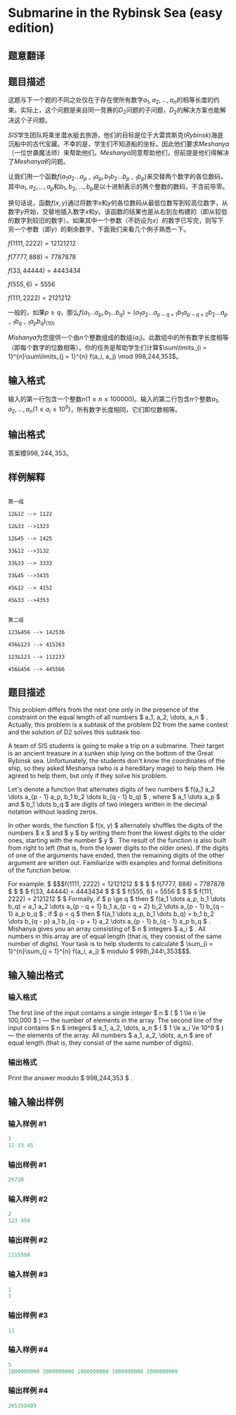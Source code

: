 # Submarine in the Rybinsk Sea (easy edition)

## 题意翻译

## 题目描述

这题与下一个题的不同之处仅在于存在使所有数字$a_1,a_2,\dots,a_n$的相等长度的约束。实际上，这个问题是来自同一竞赛的$D_2$问题的子问题，$D_2$的解决方案也能解决这个子问题。

$SIS$学生团队将乘坐潜水艇去旅游，他们的目标是位于大雷宾斯克$(Rybinsk)$海底沉船中的古代宝藏。不幸的是，学生们不知道船的坐标，因此他们要求$Meshanya$（一位世袭魔法师）来帮助他们。$Meshanya$同意帮助他们，但前提是他们得解决了$Meshanya$的问题。

让我们用一个函数$f(a_1a_2\dots a_{p-1}a_p,b_1b_2\dots b_{p-1}b_p)$来交替两个数字的各位数码，其中$a_1,a_2,\dots,a_p$和$b_1,b_2,\dots,b_p$是以十进制表示的两个整数的数码，不含前导零。

换句话说，函数$f(x,y)$通过将数字$x$和$y$的各位数码从最低位数写到较高位数字，从数字$y$开始，交替地插入数字$x$和$y$。该函数的结果也是从右到左构建的（即从较低的数字到较旧的数字）。如果其中一个参数（不妨设为$x$）的数字已写完，则写下另一个参数（即$y$）的剩余数字，下面我们来看几个例子熟悉一下。

$f(1111, 2222) = 12121212$

$f(7777, 888) = 7787878$

$f(33, 44444) = 4443434$

$f(555, 6) = 5556$

$f(111, 2222) = 2121212$

一般的，如果$p \ge q$，那么$f(a_1 \dots a_p, b_1 \dots b_q) = (a_1 a_2 \dots a_{p - q + 1} b_1 a_{p - q + 2} b_2 \dots a_{p - 1} b_{q - 1} a_p b_q)_{(10)}$

$Mishanya$为您提供一个由$n$个整数组成的数组$\left\{a_i\right\}$。此数组中的所有数字长度相等（即每个数字的位数相等）。你的任务是帮助学生们计算$\sum\limits_{i = 1}^{n}\sum\limits_{j = 1}^{n} f(a_i, a_j) \mod 998,244,353$。

## 输入格式

输入的第一行包含一个整数$n(1 \le n \le 100000)$。输入的第二行包含$n$个整数$a_1,a_2,\dots,a_n(1\le a_i\le10^9)$，所有数字长度相同，它们即位数相等。

## 输出格式

答案模$998,244,353$。

## 样例解释

```

第一组

12&12 --> 1122

12&33 -->1323

12&45 --> 1425

33&12 -->3132

33&33 --> 3333

33&45 -->3435

45&12 --> 4152

45&33 -->4353

```

```

第二组

123&456 --> 142536

456&123 --> 415263

123&123 --> 112233

456&456 --> 445566

```

## 题目描述

This problem differs from the next one only in the presence of the constraint on the equal length of all numbers $ a_1, a_2, \dots, a_n $ . Actually, this problem is a subtask of the problem D2 from the same contest and the solution of D2 solves this subtask too.

A team of SIS students is going to make a trip on a submarine. Their target is an ancient treasure in a sunken ship lying on the bottom of the Great Rybinsk sea. Unfortunately, the students don't know the coordinates of the ship, so they asked Meshanya (who is a hereditary mage) to help them. He agreed to help them, but only if they solve his problem.

Let's denote a function that alternates digits of two numbers $ f(a_1 a_2 \dots a_{p - 1} a_p, b_1 b_2 \dots b_{q - 1} b_q) $ , where $ a_1 \dots a_p $ and $ b_1 \dots b_q $ are digits of two integers written in the decimal notation without leading zeros.

In other words, the function $ f(x, y) $ alternately shuffles the digits of the numbers $ x $ and $ y $ by writing them from the lowest digits to the older ones, starting with the number $ y $ . The result of the function is also built from right to left (that is, from the lower digits to the older ones). If the digits of one of the arguments have ended, then the remaining digits of the other argument are written out. Familiarize with examples and formal definitions of the function below.

For example: $ $$$f(1111, 2222) = 12121212 $ $ $ $ f(7777, 888) = 7787878 $ $ $ $ f(33, 44444) = 4443434 $ $ $ $ f(555, 6) = 5556 $ $ $ $ f(111, 2222) = 2121212 $ $ Formally,  if $ p \\ge q $ then $ f(a\_1 \\dots a\_p, b\_1 \\dots b\_q) = a\_1 a\_2 \\dots a\_{p - q + 1} b\_1 a\_{p - q + 2} b\_2 \\dots a\_{p - 1} b\_{q - 1} a\_p b\_q $ ;  if $ p < q $ then $ f(a\_1 \\dots a\_p, b\_1 \\dots b\_q) = b\_1 b\_2 \\dots b\_{q - p} a\_1 b\_{q - p + 1} a\_2 \\dots a\_{p - 1} b\_{q - 1} a\_p b\_q $ . Mishanya gives you an array consisting of $ n $ integers $ a\_i $ . All numbers in this array are of equal length (that is, they consist of the same number of digits). Your task is to help students to calculate $ \\sum\_{i = 1}^{n}\\sum\_{j = 1}^{n} f(a\_i, a\_j) $ modulo $ 998\\,244\\,353$$$.

## 输入输出格式

### 输入格式

The first line of the input contains a single integer $ n $ ( $ 1 \le n \le 100\,000 $ ) — the number of elements in the array. The second line of the input contains $ n $ integers $ a_1, a_2, \dots, a_n $ ( $ 1 \le a_i \le 10^9 $ ) — the elements of the array. All numbers $ a_1, a_2, \dots, a_n $ are of equal length (that is, they consist of the same number of digits).

### 输出格式

Print the answer modulo $ 998\,244\,353 $ .

## 输入输出样例

### 输入样例 #1

```cpp
3
12 33 45
```


### 输出样例 #1

```cpp
26730
```


### 输入样例 #2

```cpp
2
123 456
```


### 输出样例 #2

```cpp
1115598
```


### 输入样例 #3

```cpp
1
1
```


### 输出样例 #3

```cpp
11
```


### 输入样例 #4

```cpp
5
1000000000 1000000000 1000000000 1000000000 1000000000
```


### 输出样例 #4

```cpp
265359409
```


